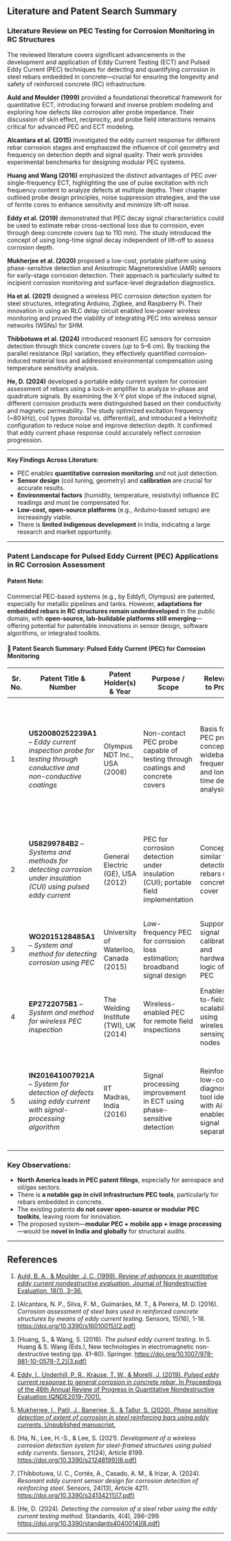 ## Literature and Patent Search Summary

### **Literature Review on PEC Testing for Corrosion Monitoring in RC Structures**

The reviewed literature covers significant advancements in the development and application of Eddy Current Testing (ECT) and Pulsed Eddy Current (PEC) techniques for detecting and quantifying corrosion in steel rebars embedded in concrete—crucial for ensuring the longevity and safety of reinforced concrete (RC) infrastructure.

**Auld and Moulder (1999)** provided a foundational theoretical framework for quantitative ECT, introducing forward and inverse problem modeling and exploring how defects like corrosion alter probe impedance. Their discussion of skin effect, reciprocity, and probe field interactions remains critical for advanced PEC and ECT modeling.

**Alcantara et al. (2015)** investigated the eddy current response for different rebar corrosion stages and emphasized the influence of coil geometry and frequency on detection depth and signal quality. Their work provides experimental benchmarks for designing modular PEC systems.

**Huang and Wang (2016)** emphasized the distinct advantages of PEC over single-frequency ECT, highlighting the use of pulse excitation with rich frequency content to analyze defects at multiple depths. Their chapter outlined probe design principles, noise suppression strategies, and the use of ferrite cores to enhance sensitivity and minimize lift-off noise.

**Eddy et al. (2019)** demonstrated that PEC decay signal characteristics could be used to estimate rebar cross-sectional loss due to corrosion, even through deep concrete covers (up to 110 mm). The study introduced the concept of using long-time signal decay independent of lift-off to assess corrosion depth.

**Mukherjee et al. (2020)** proposed a low-cost, portable platform using phase-sensitive detection and Anisotropic Magnetoresistive (AMR) sensors for early-stage corrosion detection. Their approach is particularly suited to incipient corrosion monitoring and surface-level degradation diagnostics.

**Ha et al. (2021)** designed a wireless PEC corrosion detection system for steel structures, integrating Arduino, Zigbee, and Raspberry Pi. Their innovation in using an RLC delay circuit enabled low-power wireless monitoring and proved the viability of integrating PEC into wireless sensor networks (WSNs) for SHM.

**Thibbotuwa et al. (2024)** introduced resonant EC sensors for corrosion detection through thick concrete covers (up to 5–6 cm). By tracking the parallel resistance (Rp) variation, they effectively quantified corrosion-induced material loss and addressed environmental compensation using temperature sensitivity analysis.

**He, D. (2024)** developed a portable eddy current system for corrosion assessment of rebars using a lock-in amplifier to analyze in-phase and quadrature signals. By examining the X-Y plot slope of the induced signal, different corrosion products were distinguished based on their conductivity and magnetic permeability. The study optimized excitation frequency (~80 kHz), coil types (toroidal vs. differential), and introduced a Helmholtz configuration to reduce noise and improve detection depth. It confirmed that eddy current phase response could accurately reflect corrosion progression.

---

**Key Findings Across Literature**:

* PEC enables **quantitative corrosion monitoring** and not just detection.
* **Sensor design** (coil tuning, geometry) and **calibration** are crucial for accurate results.
* **Environmental factors** (humidity, temperature, resistivity) influence EC readings and must be compensated for.
* **Low-cost, open-source platforms** (e.g., Arduino-based setups) are increasingly viable.
* There is **limited indigenous development** in India, indicating a large research and market opportunity.
  
---

### **Patent Landscape for Pulsed Eddy Current (PEC) Applications in RC Corrosion Assessment**

#### **Patent Note**:
Commercial PEC-based systems (e.g., by Eddyfi, Olympus) are patented, especially for metallic pipelines and tanks. However, **adaptations for embedded rebars in RC structures remain underdeveloped** in the public domain, with **open-source, lab-buildable platforms still emerging**—offering potential for patentable innovations in sensor design, software algorithms, or integrated toolkits.

#### 🔐 Patent Search Summary: Pulsed Eddy Current (PEC) for Corrosion Monitoring

| Sr. No. | Patent Title & Number                                                                                            | Patent Holder(s) & Year                | Purpose / Scope                                                                   | Relevance to Project                                                             | Related Papers / Articles                                                                                                                                                                 |
| ------- | ---------------------------------------------------------------------------------------------------------------- | -------------------------------------- | --------------------------------------------------------------------------------- | -------------------------------------------------------------------------------- | -------------------------------------------------------------------------------------------------------------------------------------------------------------------------------------------- |
| 1       | **US20080252239A1** – *Eddy current inspection probe for testing through conductive and non-conductive coatings* | Olympus NDT Inc., USA (2008)           | Non-contact PEC probe capable of testing through coatings and concrete covers     | Basis for PEC probe concept with wideband frequency and long-time decay analysis | - **Eddy et al. (2019)** – *Pulsed Eddy Current Response to General Corrosion in Concrete Rebar*  <br> - PEC Thermography: *Pulsed Eddy Current Thermography for Corrosion Characterization* |
| 2       | **US8299784B2** – *Systems and methods for detecting corrosion under insulation (CUI) using pulsed eddy current* | General Electric (GE), USA (2012)      | PEC for corrosion detection under insulation (CUI); portable field implementation | Conceptually similar for detecting rebars under concrete cover                   | - TUV Rheinland PEC Guide for corrosion under coatings <br> - NACE Conference Proceedings on PEC for buried/covered structures                                                               |
| 3       | **WO2015128485A1** – *System and method for detecting corrosion using PEC*                                       | University of Waterloo, Canada (2015)  | Low-frequency PEC for corrosion loss estimation; broadband signal design          | Supports signal calibration and hardware logic of lab PEC                        | - **Eddy et al. (2019)** – foundational PEC paper from same group                                                                                                                            |
| 4       | **EP2722075B1** – *System and method for wireless PEC inspection*                                                | The Welding Institute (TWI), UK (2014) | Wireless-enabled PEC for remote field inspections                                 | Enables lab-to-field scalability using wireless sensing nodes                    | - Eddyfi PECA array technology white paper <br> - NDT.net review articles on wireless PEC trends                                                                                             |
| 5       | **IN201641007921A** – *System for detection of defects using eddy current with signal-processing algorithm*      | IIT Madras, India (2016)               | Signal processing improvement in ECT using phase-sensitive detection              | Reinforces low-cost diagnostic tool idea with AI-enabled signal separation       | - **Mukherjee et al. (2020)** – *Phase-sensitive AMR-based EC sensing* <br> - **Tamhane et al.** – *PCA on PEC signals for concrete-embedded rebars*                                         |

###  Key Observations:

* **North America leads in PEC patent filings**, especially for aerospace and oil/gas sectors.
* There is **a notable gap in civil infrastructure PEC tools**, particularly for rebars embedded in concrete.
* The existing patents **do not cover open-source or modular PEC toolkits**, leaving room for innovation.
* The proposed system—**modular PEC + mobile app + image processing**—would be **novel in India and globally** for structural audits.

---

## **References**

1. [Auld, B. A., & Moulder, J. C. (1999). *Review of advances in quantitative eddy current nondestructive evaluation*. Journal of Nondestructive Evaluation, 18(1), 3–36.](1.pdf)

2. [Alcantara, N. P., Silva, F. M., Guimarães, M. T., & Pereira, M. D. (2016). *Corrosion assessment of steel bars used in reinforced concrete structures by means of eddy current testing*. Sensors, 15(16), 1-18. https://doi.org/10.3390/s16010015](2.pdf) 

3. [Huang, S., & Wang, S. (2016). *The pulsed eddy current testing*. In S. Huang & S. Wang (Eds.), New technologies in electromagnetic non-destructive testing (pp. 41–80). Springer. https://doi.org/10.1007/978-981-10-0578-7_2](3.pdf)

4. [Eddy, I., Underhill, P. R., Krause, T. W., & Morelli, J. (2019). *Pulsed eddy current response to general corrosion in concrete rebar*. In Proceedings of the 46th Annual Review of Progress in Quantitative Nondestructive Evaluation (QNDE2019-7001).](4.pdf)

5. [Mukherjee, I., Patil, J., Banerjee, S., & Tallur, S. (2020). *Phase sensitive detection of extent of corrosion in steel reinforcing bars using eddy currents*. Unpublished manuscript.](5.pdf)

6. [Ha, N., Lee, H.-S., & Lee, S. (2021). *Development of a wireless corrosion detection system for steel-framed structures using pulsed eddy currents*. Sensors, 21(24), Article 8199. https://doi.org/10.3390/s21248199](6.pdf)

7. [Thibbotuwa, U. C., Cortés, A., Casado, A. M., & Irizar, A. (2024). *Resonant eddy current sensor design for corrosion detection of reinforcing steel*. Sensors, 24(13), Article 4211. https://doi.org/10.3390/s24134211](7.pdf)

8. [He, D. (2024). *Detecting the corrosion of a steel rebar using the eddy current testing method*. Standards, 4(4), 286–299. https://doi.org/10.3390/standards4040014](8.pdf)

---
